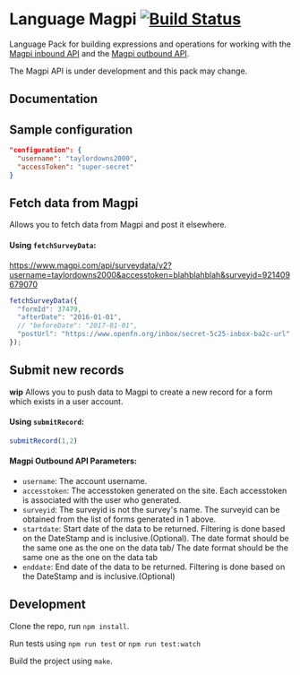 Language Magpi [![Build Status](https://travis-ci.org/OpenFn/language-magpi.svg?branch=master)](https://travis-ci.org/OpenFn/language-magpi)
==============

Language Pack for building expressions and operations for working with
the [Magpi inbound API](http://support.magpi.com/support/solutions/articles/4839-magpi-inbound-api) and the
[Magpi outbound API](http://support.magpi.com/support/solutions/articles/4865-magpi-outbound-api).

The Magpi API is under development and this pack may change.

Documentation
-------------

## Sample configuration
```json
"configuration": {
  "username": "taylordowns2000",
  "accessToken": "super-secret"
}
```

## Fetch data from Magpi
Allows you to fetch data from Magpi and post it elsewhere.

#### Using `fetchSurveyData`:
https://www.magpi.com/api/surveydata/v2?username=taylordowns2000&accesstoken=blahblahblah&surveyid=921409679070
```js
fetchSurveyData({
  "formId": 37479,
  "afterDate": "2016-01-01",
  // "beforeDate": "2017-01-01",
  "postUrl": "https://www.openfn.org/inbox/secret-5c25-inbox-ba2c-url"
});
```

## Submit new records
**wip**
Allows you to push data to Magpi to create a new record for a form which exists in a user account.

#### Using `submitRecord`:
```js
submitRecord(1,2)
```

#### Magpi Outbound API Parameters:
- `username`:	The account username.
- `accesstoken`:	The accesstoken generated on the site. Each accesstoken is associated with the user who generated.
- `surveyid`:	The surveyid is not the survey's name. The surveyid can be obtained from the list of forms generated in 1 above.
- `startdate`:	Start date of the data to be returned. Filtering is done based on the DateStamp and is inclusive.(Optional). The date format should be the same one as the one on the data tab/ The date format should be the same one as the one on the data tab
- `enddate`:	End date of the data to be returned. Filtering is done based on the DateStamp and is inclusive.(Optional)

Development
-----------

Clone the repo, run `npm install`.

Run tests using `npm run test` or `npm run test:watch`

Build the project using `make`.
